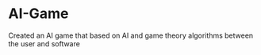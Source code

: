 # AI-Game
Created an AI game that based on AI and game theory algorithms between the user and software 
